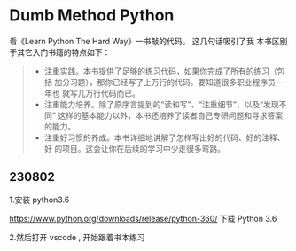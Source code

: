 # Dumb Method Python

看《Learn Python The Hard Way》一书敲的代码。
这几句话吸引了我
本书区别于其它入门书籍的特点如下：

> - 注重实践。本书提供了足够的练习代码，如果你完成了所有的练习（包括
>   加分习题），那你已经写了上万行的代码。要知道很多职业程序员一年也
>   就写几万行代码而已。
> - 注重能力培养。除了原序言提到的“读和写”、“注重细节”、以及“发现不同”
>   这样的基本能力以外，本书还培养了读者自己专研问题和寻求答案的能力。
> - 注重好习惯的养成。本书详细地讲解了怎样写出好的代码、好的注释、好
>   的项目。这会让你在后续的学习中少走很多弯路。

## 230802

1.安装 python3.6

https://www.python.org/downloads/release/python-360/ 下载 Python 3.6

2.然后打开 vscode , 开始跟着书本练习
